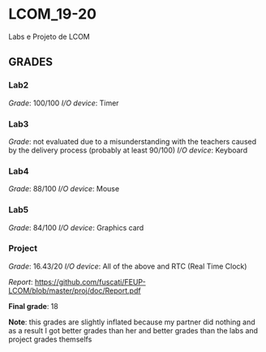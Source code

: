# LCOM_19-20
Labs e Projeto de LCOM

## GRADES

### Lab2
*Grade*: 100/100
*I/O device*: Timer

### Lab3
*Grade*: not evaluated due to a misunderstanding with the teachers caused by the delivery process (probably at least 90/100)
*I/O device*: Keyboard

### Lab4
*Grade*: 88/100
*I/O device*: Mouse

### Lab5
*Grade*: 84/100
*I/O device*: Graphics card

### Project
*Grade*: 16.43/20
*I/O device*: All of the above and RTC (Real Time Clock)

*Report*: https://github.com/fuscati/FEUP-LCOM/blob/master/proj/doc/Report.pdf

**Final grade**: 18 

**Note**: this grades are slightly inflated because my partner did nothing and as a result I got better grades than her and better grades than the labs and project grades themselfs
